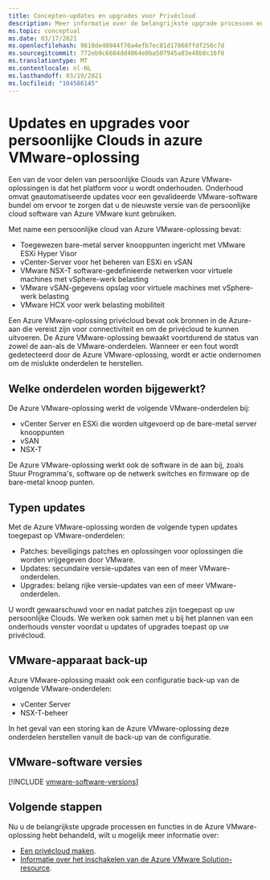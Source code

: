 ```yaml
---
title: Concepten-updates en upgrades voor Privécloud
description: Meer informatie over de belangrijkste upgrade processen en functies in de Azure VMware-oplossing.
ms.topic: conceptual
ms.date: 03/17/2021
ms.openlocfilehash: 9810de40944f70a4efb7ec81d17868ffdf256c7d
ms.sourcegitcommit: 772eb9c6684dd4864e0ba507945a83e48b8c16f0
ms.translationtype: MT
ms.contentlocale: nl-NL
ms.lasthandoff: 03/19/2021
ms.locfileid: "104586145"
---
```

# <a name="azure-vmware-solution-private-cloud-updates-and-upgrades"></a>Updates en upgrades voor persoonlijke Clouds in azure VMware-oplossing

Een van de voor delen van persoonlijke Clouds van Azure VMware-oplossingen is dat het platform voor u wordt onderhouden. Onderhoud omvat geautomatiseerde updates voor een gevalideerde VMware-software bundel om ervoor te zorgen dat u de nieuwste versie van de persoonlijke cloud software van Azure VMware kunt gebruiken.

Met name een persoonlijke cloud van Azure VMware-oplossing bevat:

- Toegewezen bare-metal server knooppunten ingericht met VMware ESXi Hyper Visor 
- vCenter-Server voor het beheren van ESXi en vSAN 
- VMware NSX-T software-gedefinieerde netwerken voor virtuele machines met vSphere-werk belasting  
- VMware vSAN-gegevens opslag voor virtuele machines met vSphere-werk belasting  
- VMware HCX voor werk belasting mobiliteit  

Een Azure VMware-oplossing privécloud bevat ook bronnen in de Azure-aan die vereist zijn voor connectiviteit en om de privécloud te kunnen uitvoeren. De Azure VMware-oplossing bewaakt voortdurend de status van zowel de aan-als de VMware-onderdelen. Wanneer er een fout wordt gedetecteerd door de Azure VMware-oplossing, wordt er actie ondernomen om de mislukte onderdelen te herstellen. 

## <a name="what-components-get-updated"></a>Welke onderdelen worden bijgewerkt?   

De Azure VMware-oplossing werkt de volgende VMware-onderdelen bij: 

- vCenter Server en ESXi die worden uitgevoerd op de bare-metal server knooppunten 
- vSAN 
- NSX-T 

De Azure VMware-oplossing werkt ook de software in de aan bij, zoals Stuur Programma's, software op de netwerk switches en firmware op de bare-metal knoop punten. 

## <a name="types-of-updates"></a>Typen updates

Met de Azure VMware-oplossing worden de volgende typen updates toegepast op VMware-onderdelen:

- Patches: beveiligings patches en oplossingen voor oplossingen die worden vrijgegeven door VMware. 
- Updates: secundaire versie-updates van een of meer VMware-onderdelen. 
- Upgrades: belang rijke versie-updates van een of meer VMware-onderdelen.

U wordt gewaarschuwd voor en nadat patches zijn toegepast op uw persoonlijke Clouds. We werken ook samen met u bij het plannen van een onderhouds venster voordat u updates of upgrades toepast op uw privécloud. 

## <a name="vmware-appliance-backup"></a>VMware-apparaat back-up 

Azure VMware-oplossing maakt ook een configuratie back-up van de volgende VMware-onderdelen:

- vCenter Server 
- NSX-T-beheer 

In het geval van een storing kan de Azure VMware-oplossing deze onderdelen herstellen vanuit de back-up van de configuratie. 

## <a name="vmware-software-versions"></a>VMware-software versies
[!INCLUDE [vmware-software-versions](includes/vmware-software-versions.md)]


## <a name="next-steps"></a>Volgende stappen

Nu u de belangrijkste upgrade processen en functies in de Azure VMware-oplossing hebt behandeld, wilt u mogelijk meer informatie over:

- [Een privécloud maken](tutorial-create-private-cloud.md).
- [Informatie over het inschakelen van de Azure VMware Solution-resource](enable-azure-vmware-solution.md).

<!-- LINKS - external -->

<!-- LINKS - internal -->
